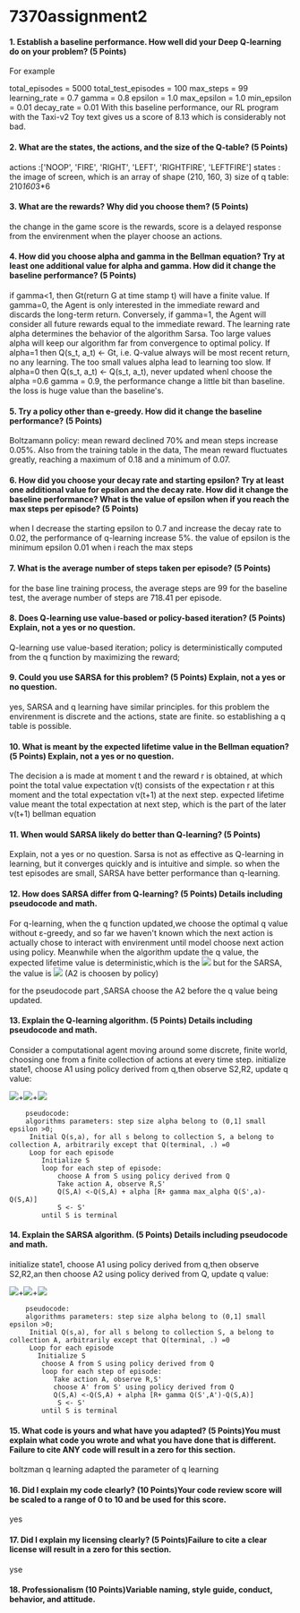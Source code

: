 
# 7370assignment2
#### 1. Establish a baseline performance. How well did your Deep Q-learning do on your problem? (5 Points) 
For example

total_episodes = 5000
total_test_episodes = 100
max_steps = 99
learning_rate = 0.7
gamma = 0.8
epsilon = 1.0
max_epsilon = 1.0
min_epsilon = 0.01
decay_rate = 0.01 With this baseline performance, our RL program with the Taxi-v2 Toy text gives us a score of 8.13 which is considerably not bad.

#### 2. What are the states, the actions, and the size of the Q-table? (5 Points)

  actions :['NOOP', 'FIRE', 'RIGHT', 'LEFT', 'RIGHTFIRE', 'LEFTFIRE']
  states : the image of screen, which is an array of shape (210, 160, 3) 
  size of q table: 210*160*3*6

#### 3. What are the rewards? Why did you choose them? (5 Points)

 the change in the game score is the rewards, 
 score is a delayed response from the envirenment when the player choose an actions.
 

#### 4. How did you choose alpha and gamma in the Bellman equation? Try at least one additional value for alpha and gamma. How did it change the baseline performance?  (5 Points)
 if gamma<1, then Gt(return G at time stamp t) will have a finite value. If gamma=0, the Agent is only interested in the immediate reward and discards the long-term return. Conversely, if gamma=1, the Agent will consider all future rewards equal to the immediate reward.
The learning rate alpha determines the behavior of the algorithm Sarsa. Too large values alpha will keep our algorithm far from convergence to optimal policy. If alpha=1 then Q(s_t, a_t) ← Gt, i.e. Q-value always will be most recent return, no any learning. The too small values alpha lead to learning too slow. If alpha=0 then Q(s_t, a_t) ← Q(s_t, a_t), never updated
whenI choose the alpha =0.6 gamma = 0.9, the performance change a little bit than baseline. the loss is huge value than the baseline's.

#### 5. Try a policy other than e-greedy. How did it change the baseline performance? (5 Points)
Boltzamann policy: mean reward declined 70% and mean steps increase 0.05%. Also from the training table in the data, The mean reward fluctuates greatly, reaching a maximum of 0.18 and a minimum of 0.07.

#### 6. How did you choose your decay rate and starting epsilon? Try at least one additional value for epsilon and the decay rate. How did it change the baseline performance? What is the value of epsilon when if you reach the max steps per episode? (5 Points)
 when I decrease the starting epsilon to 0.7 and increase the decay rate to 0.02, the performance of q-learning  increase 5%.   the value of epsilon is the minimum epsilon 0.01 when i reach the max steps

#### 7. What is the average number of steps taken per episode? (5 Points)
for the base line training process, the average steps are 99
for the baseline test, the average number of steps are 718.41 per episode. 
 
#### 8. Does Q-learning use value-based or policy-based iteration? (5 Points) Explain, not a yes or no question. 
Q-learning use value-based iteration; policy is deterministically computed from the q function by maximizing the reward;


#### 9. Could you use SARSA for this problem? (5 Points) Explain, not a yes or no question. 
yes, SARSA and q learning have similar principles. for this problem the envirenment is discrete and  the actions, state are finite. so establishing a q table is possible. 
 

#### 10. What is meant by the expected lifetime value in the Bellman equation?(5 Points) Explain, not a yes or no question. 
The decision a is made at moment t and the reward r is obtained, at which point the total value expectation v(t) consists of the expectation r at this moment and the total expectation v(t+1) at the next step. expected lifetime value meant the total expectation at next step, which is the part of the later v(t+1)
 bellman equation 

#### 11. When would SARSA likely do better than Q-learning? (5 Points)
Explain, not a yes or no question. 
Sarsa is not as effective as Q-learning in learning, but it converges quickly and is intuitive and simple. so when the test episodes are small, SARSA have better performance than q-learning.
 

#### 12. How does SARSA differ from Q-learning? (5 Points)  Details including pseudocode and math.
For q-learning, when the q function updated,we choose the optimal q value without ε-greedy, and so far we haven't known which the next action is actually chose to interact with envirenment until model choose next action using policy.
Meanwhile when the algorithm update the q value, the expected lifetime value is deterministic,which is the <img src="http://chart.googleapis.com/chart?cht=tx&chl= max_{\alpha}Q_k(s_2,a_2)" style="border:none;"> but for the SARSA, the value is  <img src="http://chart.googleapis.com/chart?cht=tx&chl= {\alpha}Q_k(s_2,A_2)" style="border:none;"> (A2 is choosen by policy)
 
 for the pseudocode part ,SARSA choose the A2 before the q value being updated. 
#### 13. Explain the Q-learning algorithm. (5 Points)  Details including pseudocode and math. 
Consider a computational agent moving around some discrete, finite world, choosing one from a finite collection of actions at every time step. initialize state1, choose A1 using policy derived from q,then observe S2,R2, update q value: 

<img src="http://chart.googleapis.com/chart?cht=tx&chl=Q_{k+1}(S_1,A_1)=Q_k(S_1,A_1)" style="border:none;">+<img src="http://chart.googleapis.com/chart?cht=tx&chl={\alpha}[R_{2}" style="border:none;">+<img src="http://chart.googleapis.com/chart?cht=tx&chl={\gamma}max_{\alpha}Q_k(S_2,a_2)-Q_k(S_1,A_1)]" style="border:none;">

        pseudocode:
        algorithms parameters: step size alpha belong to (0,1] small epsilon >0;
         Initial Q(s,a), for all s belong to collection S, a belong to collection A, arbitrarily except that Q(terminal, .) =0
         Loop for each episode 
            Initialize S
            loop for each step of episode:
                choose A from S using policy derived from Q
                Take action A, observe R,S'
                Q(S,A) <-Q(S,A) + alpha [R+ gamma max_alpha Q(S',a)-Q(S,A)]
                S <- S'
            until S is terminal

#### 14. Explain the SARSA algorithm. (5 Points)  Details including pseudocode and math. 
initialize state1, choose A1 using policy derived from q,then observe S2,R2,an then choose A2 using policy derived from  Q, update q value: 

<img src="http://chart.googleapis.com/chart?cht=tx&chl=Q_{k+1}(S_1,A_1)=Q_k(S_1,A_1)" style="border:none;">+<img src="http://chart.googleapis.com/chart?cht=tx&chl={\alpha}[R_{2}" style="border:none;">+<img src="http://chart.googleapis.com/chart?cht=tx&chl={\gamma}{\alpha}Q_k(S_2,A_2)-Q_k(S_1,A_1)]" style="border:none;">


        pseudocode:
        algorithms parameters: step size alpha belong to (0,1] small epsilon >0;
         Initial Q(s,a), for all s belong to collection S, a belong to collection A, arbitrarily except that Q(terminal, .) =0
         Loop for each episode 
           Initialize S
            choose A from S using policy derived from Q
            loop for each step of episode:
               Take action A, observe R,S'
               choose A' from S' using policy derived from Q
               Q(S,A) <-Q(S,A) + alpha [R+ gamma Q(S',A')-Q(S,A)]
                S <- S'
            until S is terminal
 

#### 15. What code is yours and what have you adapted? (5 Points)You must explain what code you wrote and what you have done that is different. Failure to cite ANY code will result in a zero for this section.
boltzman q learning 
adapted the parameter of q learning
 

#### 16. Did I explain my code clearly? (10 Points)Your code review score will be scaled to a range of 0 to 10 and be used for this score.

 yes

#### 17. Did I explain my licensing clearly? (5 Points)Failure to cite a clear license will result in a zero for this section.
yse
 

#### 18. Professionalism (10 Points)Variable naming, style guide, conduct, behavior, and attitude.
